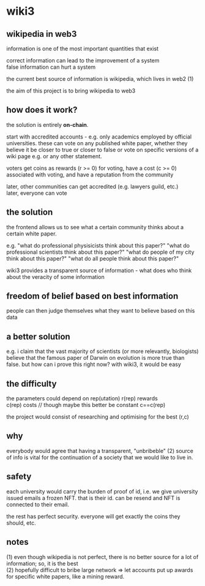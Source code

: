 # wiki3

## wikipedia in web3

information is one of the most important quantities that exist

correct information can lead to the improvement of a system  
false information can hurt a system

the current best source of information is wikipedia, which lives in web2 (1)

the aim of this project is to bring wikipedia to web3

## how does it work?

the solution is entirely **on-chain**.

start with accredited accounts - e.g. only academics employed by official universities.
 these can vote on any published white paper, whether they believe it be closer to true or closer to false
or vote on specific versions of a wiki page e.g. or any other statement.

voters get coins as rewards (r >= 0) for voting, have a cost (c >= 0) associated with voting, and have a reputation from the community

later, other communities can get accredited (e.g. lawyers guild, etc.)  
later, everyone can vote

## the solution

the frontend allows us to see what a certain community thinks about a certain white paper.

e.g.
"what do professional physisicists think about this paper?"
"what do professional scientists think about this paper?"
"what do people of my city think about this paper?"
"what do all people think about this paper?"

wiki3 provides a transparent source of information - what does who think about the veracity of some information


## freedom of belief based on best information

people can then judge themselves what they want to believe based on this data

## a better solution

e.g.
i claim that the vast majority of scientists (or more relevantly, biologists) believe that the famous paper of Darwin on evolution is more true than false.
but how can i prove this right now?
with wiki3, it would be easy

## the difficulty

the parameters could depend on rep(utation)
r(rep) rewards  
c(rep) costs // though maybe this better be constant c==c(rep)  

the project would consist of researching and optimising for the best (r,c)  


## why

everybody would agree that having a transparent, "unbribeble" (2) source of info is vital for the continuation of a society that we would like to live in.

## safety

each university would carry the burden of proof of id, i.e. we give university issued emails a frozen NFT. that is their id. can be resend and NFT is connected to their email.

the rest has perfect security. everyone will get exactly the coins they should, etc.

## notes  
(1) even though wikipedia is not perfect, there is no better source for a lot of information; so, it is the best  
(2) hopefully difficult to bribe large network => let accounts put up awards for specific white papers, like a mining reward.
